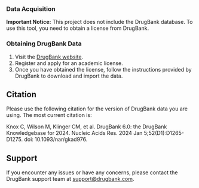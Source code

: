 ### Data Acquisition

**Important Notice:** This project does not include the DrugBank database. To use this tool, you need to obtain a license from DrugBank.

### Obtaining DrugBank Data

1. Visit the [DrugBank website](https://www.drugbank.com).
2. Register and apply for an academic license.
3. Once you have obtained the license, follow the instructions provided by DrugBank to download and import the data.

## Citation

Please use the following citation for the version of DrugBank data you are using. The most current citation is:

Knox C, Wilson M, Klinger CM, et al. DrugBank 6.0: the DrugBank Knowledgebase for 2024. Nucleic Acids Res. 2024 Jan 5;52(D1):D1265-D1275. doi: 10.1093/nar/gkad976.

## Support

If you encounter any issues or have any concerns, please contact the DrugBank support team at support@drugbank.com.
